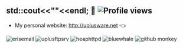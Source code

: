 ## std::cout<<"<script>console.log('hello world!');</script>"<<endl; 👋 ![Profile views](https://gpvc.arturio.dev/uplusware)
- My personal website: http://uplusware.net :point_left: 

![erisemail](http://uplusware.net/images/erisemail.png) ![uplusftpsrv](http://uplusware.net/images/uplusftpsrv.png) ![heaphttpd](http://uplusware.net/images/heaphttpd.png) ![bluewhale](http://uplusware.net/images/bluewhale.png) ![github monkey](http://uplusware.net/images/github_monkey.png)


